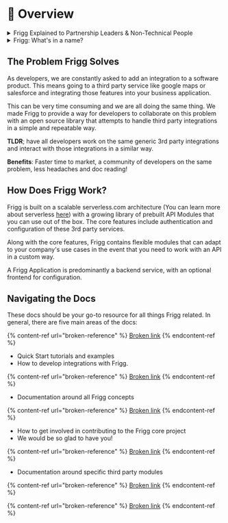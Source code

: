 # 🥳 Overview

<details>

<summary>Frigg Explained to Partnership Leaders &#x26; Non-Technical People</summary>

The Frigg Integration Framework is a software development tool intended to help engineers build integrations faster.

While we all know that new "tech partnerships" unlock business opportunities, integration development is a complex, product-driven process performed by engineers and designers. Partnership leaders can't conjure new integrations into existence; product & engineering resources must be engaged and supported.

Given these dynamics, partnership leaders often seek _external_ vendors and tools to get integrations built. This search brings them to Frigg and [Left Hook](https://lefthook.com).

Before you introduce Frigg to your engineering colleagues, partnership leaders should understand Frigg at a non-technical level. Our [Non-Technical Overview Doc](https://docs.google.com/document/d/e/2PACX-1vRzCTIUhUj5NC5CKIOhn36NGu6TbUPMwMF5-hFLJ2fuhfrCJ2VXnabtxqE429iP1CxPPgPyhzez41jk/pub) is intended to provide this context and support your internal advocacy for Frigg.

Meanwhile, Frigg's documentation site is targeted at engineers and product leaders who will need to understand the framework as a development tool.&#x20;

If you're ready to introduce Frigg to your technical colleagues, share this documentation site. Our [live demo site](https://demo.friggframework.,org) is also instructive to both technical and non-technical audiences as well.

Have questions? Let's [connect](support/support.md)!

</details>

<details>

<summary>Frigg: What's in a name?</summary>

* Frigg is Odin's wife in Norse mythology
* Goddess of **marriage** and **partnerships**
* She flies the earthly skies as a falcon
* She is known in folklore as the **“weaver of clouds”**

The Frigg Integration Framework powers integrations between software companies, the majority of which are in the cloud, speeding up time to live on tech partnerships.

Read more about Frigg on [Wikipedia](https://en.wikipedia.org/wiki/Frigg).&#x20;

</details>

## The Problem Frigg Solves

As developers, we are constantly asked to add an integration to a software product. This means going to a third party service like google maps or salesforce and integrating those features into your business application.&#x20;

This can be very time consuming and we are all doing the same thing. We made Frigg to provide a way for developers to collaborate on this problem with an open source library that attempts to handle third party integrations in a simple and repeatable way.

**TLDR**; have all developers work on the same generic 3rd party integrations and interact with those integrations in a similar way.&#x20;

**Benefits**: Faster time to market, a community of developers on the same problem, less headaches and doc reading!&#x20;

## How Does Frigg Work?&#x20;

Frigg is built on a scalable serverless.com architecture (You can learn more about serverless [here](https://www.serverless.com/framework/docs))  with a growing library of prebuilt API Modules that you can use out of the box. The core features include authentication and configuration of these 3rd party services.

Along with the core features, Frigg contains flexible modules that can adapt to your company's use cases in the event that you need to work with an API in a custom way.

A Frigg Application is predominantly a backend service, with an optional frontend for configuration.

## Navigating the Docs

These docs should be your go-to resource for all things Frigg related. In general, there are five main areas of the docs:

{% content-ref url="broken-reference" %}
[Broken link](broken-reference)
{% endcontent-ref %}

* Quick Start tutorials and examples
* How to develop integrations with Frigg.

{% content-ref url="broken-reference" %}
[Broken link](broken-reference)
{% endcontent-ref %}

* Documentation around all Frigg concepts

{% content-ref url="broken-reference" %}
[Broken link](broken-reference)
{% endcontent-ref %}

* How to get involved in contributing to the Frigg core project
* We would be so glad to have you!

{% content-ref url="broken-reference" %}
[Broken link](broken-reference)
{% endcontent-ref %}

* Documentation around specific third party modules

{% content-ref url="broken-reference" %}
[Broken link](broken-reference)
{% endcontent-ref %}

{% content-ref url="broken-reference" %}
[Broken link](broken-reference)
{% endcontent-ref %}
